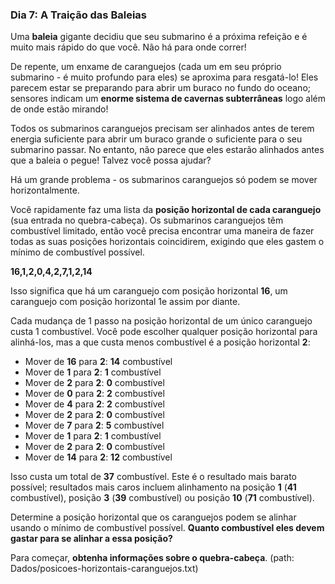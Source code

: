 ### Dia 7: A Traição das Baleias

Uma **baleia** gigante decidiu que seu submarino é a próxima refeição e é muito mais rápido do que você. Não há para onde correr!

De repente, um enxame de caranguejos (cada um em seu próprio submarino - é muito profundo para eles) se aproxima para resgatá-lo! Eles parecem estar se preparando para abrir um buraco no fundo do oceano; sensores indicam um **enorme sistema de cavernas subterrâneas** logo além de onde estão mirando!

Todos os submarinos caranguejos precisam ser alinhados antes de terem energia suficiente para abrir um buraco grande o suficiente para o seu submarino passar. No entanto, não parece que eles estarão alinhados antes que a baleia o pegue! Talvez você possa ajudar?

Há um grande problema - os submarinos caranguejos só podem se mover horizontalmente.

Você rapidamente faz uma lista da **posição horizontal de cada caranguejo** (sua entrada no quebra-cabeça). Os submarinos caranguejos têm combustível limitado, então você precisa encontrar uma maneira de fazer todas as suas posições horizontais coincidirem, exigindo que eles gastem o mínimo de combustível possível.

**16,1,2,0,4,2,7,1,2,14**

Isso significa que há um caranguejo com posição horizontal **16**, um caranguejo com posição horizontal 1e assim por diante.

Cada mudança de 1 passo na posição horizontal de um único caranguejo custa 1 combustível. Você pode escolher qualquer posição horizontal para alinhá-los, mas a que custa menos combustível é a posição horizontal **2**:

- Mover de **16** para **2**: **14** combustível
- Mover de **1** para **2**: **1** combustível
- Mover de **2** para **2**: **0** combustível
- Mover de **0** para **2**: **2** combustível
- Mover de **4** para **2**: **2** combustível
- Mover de **2** para **2**: **0** combustível
- Mover de **7** para **2**: **5** combustível
- Mover de **1** para **2**: **1** combustível
- Mover de **2** para **2**: **0** combustível
- Mover de **14** para **2**: **12** combustível

Isso custa um total de **37** combustível. Este é o resultado mais barato possível; resultados mais caros incluem alinhamento na posição **1** (**41** combustível), posição **3** (**39** combustível) ou posição **10** (**71** combustível).

Determine a posição horizontal que os caranguejos podem se alinhar usando o mínimo de combustível possível. **Quanto combustível eles devem gastar para se alinhar a essa posição?**

Para começar, **obtenha informações sobre o quebra-cabeça**. (path: Dados/posicoes-horizontais-caranguejos.txt)
